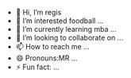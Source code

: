 - 👋 Hi, I’m regis 
- 👀 I’m interested foodball ...
- 🌱 I’m currently learning mba ...
- 💞️ I’m looking to collaborate on ...
- 📫 How to reach me ...
- 😄 Pronouns:MR  ...
- ⚡ Fun fact: ...

<!---
egtstys/egtstys is a ✨ special ✨ repository because its `README.md` (this file) appears on your GitHub profile.
You can click the Preview link to take a look at your changes.
--->

